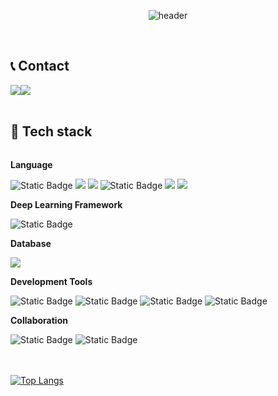 <div align="center">

![header](https://capsule-render.vercel.app/api?type=slice&color=gradient&height=160&section=header&text=Welcome%20to%20gaeun's%20Github&fontAlign=50&fontAlignY=70&fontSize=50&fontColor=000000)
</div>
<br>

## 📞 Contact
<div style="display:flex; flex-direction:row;">
    <a href="mailto:rkdms0309@gmail.com">
        <img src="https://img.shields.io/badge/Gmail-EA4335?style=for-the-badge&logo=Gmail&logoColor=white"> 
    </a>
    <a href="https://open.kakao.com/o/sccwp9Vf">
        <img src="https://img.shields.io/badge/KakaoTalk-FFCD00?style=for-the-badge&logoColor=black&logo=KakaoTalk"> 
    </a>
</div><br>

## 🔨 Tech stack
<div style="display:flex; flex-direction:column; align-items:flex-start;">
    <!-- Backend -->
    <p><strong>Language</strong></p>
    <div>
        <img alt="Static Badge" src="https://img.shields.io/badge/Python-%233776AB?style=for-the-badge&logo=Python&logoColor=white">
        <img src="https://img.shields.io/badge/Java-007396?style=for-the-badge&logo=Java&logoColor=white">
        <img src="https://img.shields.io/badge/C-%23A8B9CC?style=for-the-badge&logo=C&logoColor=white">
        <img alt="Static Badge" src="https://img.shields.io/badge/C%2B%2B-%2300599C?style=for-the-badge&logo=C%2B%2B&logoColor=white">
        <img src="https://img.shields.io/badge/html5-E34F26?style=for-the-badge&logo=html5&logoColor=white">
        <img src="https://img.shields.io/badge/Andoid Studio-3DDC84?style=for-the-badge&logo=android studio&logoColor=white">
    </div>
    <!-- Deep Learning Framework -->
    <p><strong>Deep Learning Framework</strong></p>
    <div>
        <img alt="Static Badge" src="https://img.shields.io/badge/PyTorch-%23EE4C2C?style=for-the-badge&logo=PyTorch&logoColor=white"> 
    </div>
    <!-- Database -->
    <p><strong>Database</strong></p>
    <div>
        <img src="https://img.shields.io/badge/mysql-4479A1?style=for-the-badge&logo=mysql&logoColor=white"> 
    </div>
    <!-- Development Tools -->
    <p><strong>Development Tools</strong></p>
    <div>
        <img alt="Static Badge" src="https://img.shields.io/badge/Visual%20Studio%20Code-%23007ACC?style=for-the-badge&logo=Visual%20Studio%20Code&logoColor=white"> 
        <img alt="Static Badge" src="https://img.shields.io/badge/Visual%20Studio-%235C2D91?style=for-the-badge&logo=Visual%20Studio&logoColor=white">
        <img alt="Static Badge" src="https://img.shields.io/badge/Eclipse%20IDE-%232C2255?style=for-the-badge&logo=Eclipse%20IDE&logoColor=white">
        <img alt="Static Badge" src="https://img.shields.io/badge/Anaconda-%2344A833?style=for-the-badge&logo=Anaconda&logoColor=white">
    </div>
    <!-- Others -->
    <p><strong>Collaboration</strong></p>
    <div>
        <img alt="Static Badge" src="https://img.shields.io/badge/Slack-%234A154B?style=for-the-badge&logo=Slack&logoColor=white">
        <img alt="Static Badge" src="https://img.shields.io/badge/Notion-%23000000?style=for-the-badge&logo=Notion&logoColor=white">        
</div><br>
</div>

<br>

﻿[![Top Langs](https://github-readme-stats.vercel.app/api/top-langs/?username=kkggee&langs_count=5&layout=compact&theme=default)](https://github.com/kkggee/kkggee)

<!--
<div align="center">

![Kim-gaeun's GitHub stats](https://github-readme-stats.vercel.app/api?username=kkggee&show_icons=true&theme=default)
﻿[![Top Langs](https://github-readme-stats.vercel.app/api/top-langs/?username=kkggee&langs_count=5&layout=compact&theme=default)](https://github.com/kkggee/kkggee)

</div>

<!--
**kkggee/kkggee** is a ✨ _special_ ✨ repository because its `README.md` (this file) appears on your GitHub profile.

